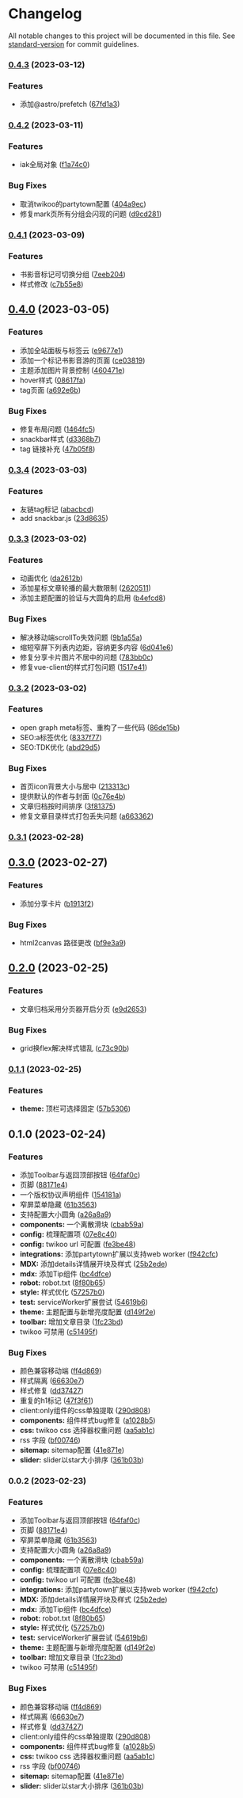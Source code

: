 # Changelog

All notable changes to this project will be documented in this file. See [standard-version](https://github.com/conventional-changelog/standard-version) for commit guidelines.

### [0.4.3](https://github.com/DORAKIKA/iak/compare/v0.4.2...v0.4.3) (2023-03-12)


### Features

* 添加@astro/prefetch ([67fd1a3](https://github.com/DORAKIKA/iak/commit/67fd1a3e27381ca81f47348d4520195c73453833))

### [0.4.2](https://github.com/DORAKIKA/iak/compare/v0.4.1...v0.4.2) (2023-03-11)


### Features

* iak全局对象 ([f1a74c0](https://github.com/DORAKIKA/iak/commit/f1a74c0c3c234ff726537ed4c4fdeccdc859989e))


### Bug Fixes

* 取消twikoo的partytown配置 ([404a9ec](https://github.com/DORAKIKA/iak/commit/404a9ecb96965f69c66be28026d0431e50ab0d2b))
* 修复mark页所有分组会闪现的问题 ([d9cd281](https://github.com/DORAKIKA/iak/commit/d9cd2817eab511c91f0f768c26b3765cf8dbc244))

### [0.4.1](https://github.com/DORAKIKA/iak/compare/v0.4.0...v0.4.1) (2023-03-09)


### Features

* 书影音标记可切换分组 ([7eeb204](https://github.com/DORAKIKA/iak/commit/7eeb2043f2adb0911d7d3d2101e26fece944ab31))
* 样式修改 ([c7b55e8](https://github.com/DORAKIKA/iak/commit/c7b55e826a7e9994861364c0579a317048e16a00))

## [0.4.0](https://github.com/DORAKIKA/iak/compare/v0.3.4...v0.4.0) (2023-03-05)


### Features

* 添加全站面板与标签云 ([e9677e1](https://github.com/DORAKIKA/iak/commit/e9677e1c98828791de9a7f0e7d1bcfd09425d092))
* 添加一个标记书影音游的页面 ([ce03819](https://github.com/DORAKIKA/iak/commit/ce03819c15a6903b5a23aa357b2c808b29be4382))
* 主题添加图片背景控制 ([460471e](https://github.com/DORAKIKA/iak/commit/460471ea4ca60a80bdcddedffb530f515cdc9db0))
* hover样式 ([08617fa](https://github.com/DORAKIKA/iak/commit/08617fa3f05ee3939a3c43b135a68a952bbe1fb9))
* tag页面 ([a692e6b](https://github.com/DORAKIKA/iak/commit/a692e6bb20f3bb502b2a83dfbdf331a45b9b6aa9))


### Bug Fixes

* 修复布局问题 ([1464fc5](https://github.com/DORAKIKA/iak/commit/1464fc5a3a2c36472adf7b334a6928723a7578a5))
* snackbar样式 ([d3368b7](https://github.com/DORAKIKA/iak/commit/d3368b7a866748324a74090d7fe4c649eafdd547))
* tag 链接补充 ([47b05f8](https://github.com/DORAKIKA/iak/commit/47b05f83c465e0749e23aef3b6f3f61e9a0ef9dc))

### [0.3.4](https://github.com/DORAKIKA/iak/compare/v0.3.3...v0.3.4) (2023-03-03)


### Features

* 友链tag标记 ([abacbcd](https://github.com/DORAKIKA/iak/commit/abacbcd47fa2141b416cd6ec13be7bbc4b80f6d0))
* add snackbar.js ([23d8635](https://github.com/DORAKIKA/iak/commit/23d8635cc9f436a8f7c950152091391505583b1a))

### [0.3.3](https://github.com/DORAKIKA/iak/compare/v0.3.2...v0.3.3) (2023-03-02)


### Features

* 动画优化 ([da2612b](https://github.com/DORAKIKA/iak/commit/da2612b016e249225c6df667d69a17b307d5abe8))
* 添加星标文章轮播的最大数限制 ([2620511](https://github.com/DORAKIKA/iak/commit/262051169ecd6f76da8e7979654a6f58a0cc230f))
* 添加主题配置的验证与大圆角的启用 ([b4efcd8](https://github.com/DORAKIKA/iak/commit/b4efcd8d545971d2bd3c1edb8e35137ae94c5c5e))


### Bug Fixes

* 解决移动端scrollTo失效问题 ([9b1a55a](https://github.com/DORAKIKA/iak/commit/9b1a55aa4a038e926b0cc95b5bdb26214e0ff54a))
* 缩短窄屏下列表内边距，容纳更多内容 ([6d041e6](https://github.com/DORAKIKA/iak/commit/6d041e627b1d6081c3d346410b53934b5c5bc592))
* 修复分享卡片图片不居中的问题 ([783bb0c](https://github.com/DORAKIKA/iak/commit/783bb0c7dd8dcf71518ad6e55826531a184b4b03))
* 修复vue-client的样式打包问题 ([1517e41](https://github.com/DORAKIKA/iak/commit/1517e41233e533edc23f067e1e26d1f0a73ad63d))

### [0.3.2](https://github.com/DORAKIKA/iak/compare/v0.3.1...v0.3.2) (2023-03-02)


### Features

* open graph meta标签、重构了一些代码 ([86de15b](https://github.com/DORAKIKA/iak/commit/86de15bdca1da76246c1f02c8ff91d3e313511e5))
* SEO:a标签优化 ([8337f77](https://github.com/DORAKIKA/iak/commit/8337f772ac778c93b02fb8a9d7acca7abe5f3cb3))
* SEO:TDK优化 ([abd29d5](https://github.com/DORAKIKA/iak/commit/abd29d590d64d1cfdea8e48ae3dbec28bfa46398))


### Bug Fixes

* 首页icon背景大小与居中 ([213313c](https://github.com/DORAKIKA/iak/commit/213313cd72e307d9437bd0f0606b17b9a49135dc))
* 提供默认的作者与封面 ([0c76e4b](https://github.com/DORAKIKA/iak/commit/0c76e4b4ddd883d78a8569f4b2890fd6ce98f94f))
* 文章归档按时间排序 ([3f81375](https://github.com/DORAKIKA/iak/commit/3f813756479e46c8d0cded1c2bf9b6bc7036050b))
* 修复文章目录样式打包丢失问题 ([a663362](https://github.com/DORAKIKA/iak/commit/a663362203052ee7781744216134af889dcf00bf))

### [0.3.1](https://github.com/DORAKIKA/iak/compare/v0.3.0...v0.3.1) (2023-02-28)

## [0.3.0](https://github.com/DORAKIKA/iak/compare/v0.2.0...v0.3.0) (2023-02-27)


### Features

* 添加分享卡片 ([b1913f2](https://github.com/DORAKIKA/iak/commit/b1913f2b5d59be382271fbb988b05d3b428d850b))


### Bug Fixes

* html2canvas 路径更改 ([bf9e3a9](https://github.com/DORAKIKA/iak/commit/bf9e3a9db75d7a8e38343fb0dacfb3a193e432b0))

## [0.2.0](https://github.com/DORAKIKA/iak/compare/v0.1.1...v0.2.0) (2023-02-25)


### Features

* 文章归档采用分页器开启分页 ([e9d2653](https://github.com/DORAKIKA/iak/commit/e9d2653b460e2208e5478b16a2afb89c0c5b7c0a))


### Bug Fixes

* grid换flex解决样式错乱 ([c73c90b](https://github.com/DORAKIKA/iak/commit/c73c90b59fa237c04af39b64960b875ab039cb17))

### [0.1.1](https://github.com/DORAKIKA/iak/compare/v0.1.0...v0.1.1) (2023-02-25)


### Features

* **theme:** 顶栏可选择固定 ([57b5306](https://github.com/DORAKIKA/iak/commit/57b5306bad25b5df7a4b36f946dddf5c8596d29f))

## 0.1.0 (2023-02-24)


### Features

* 添加Toolbar与返回顶部按钮 ([64faf0c](https://github.com/DORAKIKA/iak/commit/64faf0c2bad9379a7ab2fc43ab81fce4ae7e6543))
* 页脚 ([88171e4](https://github.com/DORAKIKA/iak/commit/88171e46944a4932096a3600c466e055975c5ee7))
* 一个版权协议声明组件 ([154181a](https://github.com/DORAKIKA/iak/commit/154181a74759ba96dca159f0cae7b9ed2a7354a2))
* 窄屏菜单隐藏 ([61b3563](https://github.com/DORAKIKA/iak/commit/61b3563d7fc517bbee9d00565dbce9b70895d975))
* 支持配置大小圆角 ([a26a8a9](https://github.com/DORAKIKA/iak/commit/a26a8a928b919c29e4dc1af086b3e9ccd4abfb80))
* **components:** 一个离散滑块 ([cbab59a](https://github.com/DORAKIKA/iak/commit/cbab59ae45c44f4befb16c4ff02392d526746200))
* **config:** 梳理配置项 ([07e8c40](https://github.com/DORAKIKA/iak/commit/07e8c4071f6bc03e2f7dd6d1f8c41719da14be89))
* **config:** twikoo url 可配置 ([fe3be48](https://github.com/DORAKIKA/iak/commit/fe3be481b84aac5955578ffcf1002a3d05c8d50f))
* **integrations:** 添加partytown扩展以支持web worker ([f942cfc](https://github.com/DORAKIKA/iak/commit/f942cfcb194341f05fad7d4121ce09ad7c79fa85))
* **MDX:** 添加details详情展开块及样式 ([25b2ede](https://github.com/DORAKIKA/iak/commit/25b2edec333c8b925185e30acd6533de2f926048))
* **mdx:** 添加Tip组件 ([bc4dfce](https://github.com/DORAKIKA/iak/commit/bc4dfceed412e4cd63a602e7c4d0ee32f64690d8))
* **robot:** robot.txt ([8f80b65](https://github.com/DORAKIKA/iak/commit/8f80b65bfa5ff30b7e078116c35d3094228235ea))
* **style:** 样式优化 ([57257b0](https://github.com/DORAKIKA/iak/commit/57257b02997e13dfa95b58293dfe1ce3d626c019))
* **test:** serviceWorker扩展尝试 ([54619b6](https://github.com/DORAKIKA/iak/commit/54619b6fa795f7b837344e8c7d719d96bd933cd5))
* **theme:** 主题配置与新增亮度配置 ([d149f2e](https://github.com/DORAKIKA/iak/commit/d149f2ec24ca4b3fed0e9802de3a1355e856476a))
* **toolbar:** 增加文章目录 ([1fc23bd](https://github.com/DORAKIKA/iak/commit/1fc23bd6ef5b40d5951242712d94551caed01b6c))
* twikoo 可禁用 ([c51495f](https://github.com/DORAKIKA/iak/commit/c51495f3247297e89f770972c6c5a1583ebe54b0))


### Bug Fixes

* 颜色兼容移动端 ([ff4d869](https://github.com/DORAKIKA/iak/commit/ff4d869da5f5a23c1ce34ea9100366c1f70488b2))
* 样式隔离 ([66630e7](https://github.com/DORAKIKA/iak/commit/66630e7e015675227db7528147fcedcbca3f6de5))
* 样式修复 ([dd37427](https://github.com/DORAKIKA/iak/commit/dd3742707fbb92ae09b00c84c99a7a1920cb5614))
* 重复的h1标记 ([47f3f61](https://github.com/DORAKIKA/iak/commit/47f3f610ccfa29d98e32ad8eca698cb99e9215b2))
* client:only组件的css单独提取 ([290d808](https://github.com/DORAKIKA/iak/commit/290d8089d2d43b317f6640a623dc7c21906e5bb1))
* **components:** 组件样式bug修复 ([a1028b5](https://github.com/DORAKIKA/iak/commit/a1028b5f1631e6d71a26fef9eb59591af6ec6680))
* **css:** twikoo css 选择器权重问题 ([aa5ab1c](https://github.com/DORAKIKA/iak/commit/aa5ab1ccea3da443a7e0ae9daa1d0088dc3ca110))
* rss 字段 ([bf00746](https://github.com/DORAKIKA/iak/commit/bf007469e2373661b336925ece81f3422f419a00))
* **sitemap:** sitemap配置 ([41e871e](https://github.com/DORAKIKA/iak/commit/41e871e175bd0164e10d83a2cf18cbc6c12b7165))
* **slider:** slider以star大小排序 ([361b03b](https://github.com/DORAKIKA/iak/commit/361b03b52df15a9a0c1bc49988bca367ced262e5))

### 0.0.2 (2023-02-23)


### Features

* 添加Toolbar与返回顶部按钮 ([64faf0c](https://github.com/DORAKIKA/iak/commit/64faf0c2bad9379a7ab2fc43ab81fce4ae7e6543))
* 页脚 ([88171e4](https://github.com/DORAKIKA/iak/commit/88171e46944a4932096a3600c466e055975c5ee7))
* 窄屏菜单隐藏 ([61b3563](https://github.com/DORAKIKA/iak/commit/61b3563d7fc517bbee9d00565dbce9b70895d975))
* 支持配置大小圆角 ([a26a8a9](https://github.com/DORAKIKA/iak/commit/a26a8a928b919c29e4dc1af086b3e9ccd4abfb80))
* **components:** 一个离散滑块 ([cbab59a](https://github.com/DORAKIKA/iak/commit/cbab59ae45c44f4befb16c4ff02392d526746200))
* **config:** 梳理配置项 ([07e8c40](https://github.com/DORAKIKA/iak/commit/07e8c4071f6bc03e2f7dd6d1f8c41719da14be89))
* **config:** twikoo url 可配置 ([fe3be48](https://github.com/DORAKIKA/iak/commit/fe3be481b84aac5955578ffcf1002a3d05c8d50f))
* **integrations:** 添加partytown扩展以支持web worker ([f942cfc](https://github.com/DORAKIKA/iak/commit/f942cfcb194341f05fad7d4121ce09ad7c79fa85))
* **MDX:** 添加details详情展开块及样式 ([25b2ede](https://github.com/DORAKIKA/iak/commit/25b2edec333c8b925185e30acd6533de2f926048))
* **mdx:** 添加Tip组件 ([bc4dfce](https://github.com/DORAKIKA/iak/commit/bc4dfceed412e4cd63a602e7c4d0ee32f64690d8))
* **robot:** robot.txt ([8f80b65](https://github.com/DORAKIKA/iak/commit/8f80b65bfa5ff30b7e078116c35d3094228235ea))
* **style:** 样式优化 ([57257b0](https://github.com/DORAKIKA/iak/commit/57257b02997e13dfa95b58293dfe1ce3d626c019))
* **test:** serviceWorker扩展尝试 ([54619b6](https://github.com/DORAKIKA/iak/commit/54619b6fa795f7b837344e8c7d719d96bd933cd5))
* **theme:** 主题配置与新增亮度配置 ([d149f2e](https://github.com/DORAKIKA/iak/commit/d149f2ec24ca4b3fed0e9802de3a1355e856476a))
* **toolbar:** 增加文章目录 ([1fc23bd](https://github.com/DORAKIKA/iak/commit/1fc23bd6ef5b40d5951242712d94551caed01b6c))
* twikoo 可禁用 ([c51495f](https://github.com/DORAKIKA/iak/commit/c51495f3247297e89f770972c6c5a1583ebe54b0))


### Bug Fixes

* 颜色兼容移动端 ([ff4d869](https://github.com/DORAKIKA/iak/commit/ff4d869da5f5a23c1ce34ea9100366c1f70488b2))
* 样式隔离 ([66630e7](https://github.com/DORAKIKA/iak/commit/66630e7e015675227db7528147fcedcbca3f6de5))
* 样式修复 ([dd37427](https://github.com/DORAKIKA/iak/commit/dd3742707fbb92ae09b00c84c99a7a1920cb5614))
* client:only组件的css单独提取 ([290d808](https://github.com/DORAKIKA/iak/commit/290d8089d2d43b317f6640a623dc7c21906e5bb1))
* **components:** 组件样式bug修复 ([a1028b5](https://github.com/DORAKIKA/iak/commit/a1028b5f1631e6d71a26fef9eb59591af6ec6680))
* **css:** twikoo css 选择器权重问题 ([aa5ab1c](https://github.com/DORAKIKA/iak/commit/aa5ab1ccea3da443a7e0ae9daa1d0088dc3ca110))
* rss 字段 ([bf00746](https://github.com/DORAKIKA/iak/commit/bf007469e2373661b336925ece81f3422f419a00))
* **sitemap:** sitemap配置 ([41e871e](https://github.com/DORAKIKA/iak/commit/41e871e175bd0164e10d83a2cf18cbc6c12b7165))
* **slider:** slider以star大小排序 ([361b03b](https://github.com/DORAKIKA/iak/commit/361b03b52df15a9a0c1bc49988bca367ced262e5))
